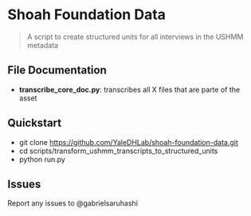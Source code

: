 # Shoah Foundation Data

> A script to create structured units for all interviews in the USHMM metadata

## File Documentation

* **transcribe_core_doc.py**: transcribes all X files that are parte of the asset


## Quickstart

* git clone https://github.com/YaleDHLab/shoah-foundation-data.git
* cd scripts/transform\_ushmm\_transcripts_to_structured_units
* python run.py


## Issues

Report any issues to @gabrielsaruhashi